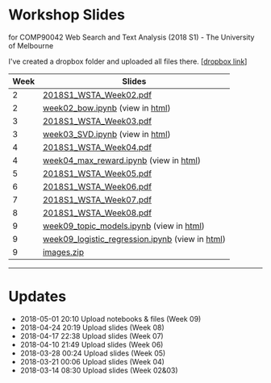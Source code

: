 # Workshop Slides
for COMP90042 Web Search and Text Analysis (2018 S1) - The University of Melbourne

I've created a dropbox folder and uploaded all files there. [[dropbox link](https://www.dropbox.com/sh/ymis4t0zhxnt7or/AABUFWTFhksh1D3IRqqpynGSa?dl=0&lst=)]

Week|Slides 
----|--------------------------------
2|[2018S1_WSTA_Week02.pdf](slides/2018S1_WSTA_Week02.pdf)
2|[week02_bow.ipynb](slides/week02_bow.ipynb) (view in [html](https://yuan-li.github.io/comp90042-2018/slides/week02_bow.html))
3|[2018S1_WSTA_Week03.pdf](slides/2018S1_WSTA_Week03.pdf)
3|[week03_SVD.ipynb](slides/week03_SVD.ipynb) (view in [html](https://yuan-li.github.io/comp90042-2018/slides/week03_SVD.html))
4|[2018S1_WSTA_Week04.pdf](slides/2018S1_WSTA_Week04.pdf)
4|[week04_max_reward.ipynb](slides/week04_max_reward.ipynb) (view in [html](https://yuan-li.github.io/comp90042-2018/slides/week04_max_reward.html))
5|[2018S1_WSTA_Week05.pdf](slides/2018S1_WSTA_Week05.pdf)
6|[2018S1_WSTA_Week06.pdf](slides/2018S1_WSTA_Week06.pdf)
7|[2018S1_WSTA_Week07.pdf](slides/2018S1_WSTA_Week07.pdf)
8|[2018S1_WSTA_Week08.pdf](slides/2018S1_WSTA_Week08.pdf)
9|[week09_topic_models.ipynb](slides/week09_topic_models.ipynb) (view in [html](https://yuan-li.github.io/comp90042-2018/slides/week09_topic_models.html))
9|[week09_logistic_regression.ipynb](slides/week09_logistic_regression.ipynb) (view in [html](https://yuan-li.github.io/comp90042-2018/slides/week09_logistic_regression.html))
9|[images.zip](slides/images.zip)

---
# Updates
* 2018-05-01 20:10 Upload notebooks & files (Week 09)
* 2018-04-24 20:19 Upload slides (Week 08)
* 2018-04-17 22:38 Upload slides (Week 07)
* 2018-04-10 21:49 Upload slides (Week 06)
* 2018-03-28 00:24 Upload slides (Week 05)
* 2018-03-21 00:06 Upload slides (Week 04)
* 2018-03-14 08:30 Upload slides (Week 02&03)
